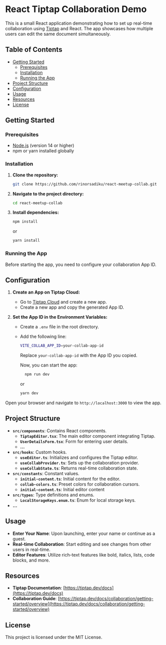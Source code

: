 # React Tiptap Collaboration Demo

This is a small React application demonstrating how to set up real-time collaboration using [Tiptap](https://tiptap.dev/) and React. The app showcases how multiple users can edit the same document simultaneously.

## Table of Contents

- [Getting Started](#getting-started)
  - [Prerequisites](#prerequisites)
  - [Installation](#installation)
  - [Running the App](#running-the-app)
- [Project Structure](#project-structure)
- [Configuration](#configuration)
- [Usage](#usage)
- [Resources](#resources)
- [License](#license)

## Getting Started

### Prerequisites

- [Node.js](https://nodejs.org/) (version 14 or higher)
- npm or yarn installed globally

### Installation

1. **Clone the repository:**

   ```bash
   git clone https://github.com/rinorsadiku/react-meetup-collab.git
   ```

2. **Navigate to the project directory:**

   ```bash
   cd react-meetup-collab
   ```

3. **Install dependencies:**

   ```bash
   npm install
   ```

   or

   ```bash
   yarn install
   ```

### Running the App

Before starting the app, you need to configure your collaboration App ID.

## Configuration

1. **Create an App on Tiptap Cloud:**

   - Go to [Tiptap Cloud](https://cloud.tiptap.dev/apps) and create a new app.
   - Create a new app and copy the generated App ID.

2. **Set the App ID in the Environment Variables:**

   - Create a `.env` file in the root directory.
   - Add the following line:

     ```bash
     VITE_COLLAB_APP_ID=your-collab-app-id
     ```

     Replace `your-collab-app-id` with the App ID you copied.

     Now, you can start the app:

     ```bash
       npm run dev
     ```

     or

     ```bash
     yarn dev
     ```

Open your browser and navigate to `http://localhost:3000` to view the app.

## Project Structure

- **`src/components`**: Contains React components.
  - **`TiptapEditor.tsx`**: The main editor component integrating Tiptap.
  - **`UserDetailsForm.tsx`**: Form for entering user details.
  - **...**
- **`src/hooks`**: Custom hooks.
  - **`useEditor.ts`**: Initializes and configures the Tiptap editor.
  - **`useCollabProvider.ts`**: Sets up the collaboration provider.
  - **`useCollabState.ts`**: Returns real-time collaboration state.
- **`src/constants`**: Constant values.
  - **`initial-content.ts`**: Initial content for the editor.
  - **`collab-colors.ts`**: Preset colors for collaboration cursors.
  - **`initial-content.ts`**: Initial editor content
- **`src/types`**: Type definitions and enums.
  - **`LocalStorageKeys.enum.ts`**: Enum for local storage keys.
- **...**

## Usage

- **Enter Your Name**: Upon launching, enter your name or continue as a guest.
- **Real-time Collaboration**: Start editing and see changes from other users in real-time.
- **Editor Features**: Utilize rich-text features like bold, italics, lists, code blocks, and more.

## Resources

- **Tiptap Documentation**: [https://tiptap.dev/docs](https://tiptap.dev/docs)
- **Collaboration Guide**: [https://tiptap.dev/docs/collaboration/getting-started/overview](https://tiptap.dev/docs/collaboration/getting-started/overview)

## License

This project is licensed under the MIT License.
